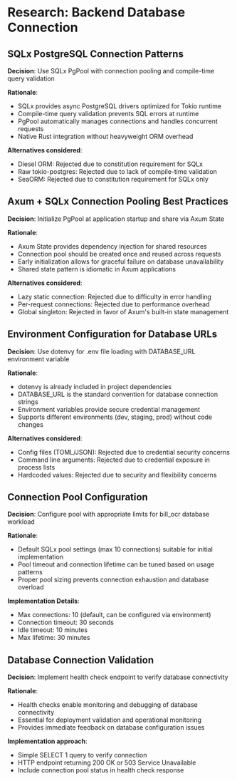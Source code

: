 # Research: Backend Database Connection

## SQLx PostgreSQL Connection Patterns

**Decision**: Use SQLx PgPool with connection pooling and compile-time query validation

**Rationale**:
- SQLx provides async PostgreSQL drivers optimized for Tokio runtime
- Compile-time query validation prevents SQL errors at runtime
- PgPool automatically manages connections and handles concurrent requests
- Native Rust integration without heavyweight ORM overhead

**Alternatives considered**:
- Diesel ORM: Rejected due to constitution requirement for SQLx
- Raw tokio-postgres: Rejected due to lack of compile-time validation
- SeaORM: Rejected due to constitution requirement for SQLx only

## Axum + SQLx Connection Pooling Best Practices

**Decision**: Initialize PgPool at application startup and share via Axum State

**Rationale**:
- Axum State provides dependency injection for shared resources
- Connection pool should be created once and reused across requests
- Early initialization allows for graceful failure on database unavailability
- Shared state pattern is idiomatic in Axum applications

**Alternatives considered**:
- Lazy static connection: Rejected due to difficulty in error handling
- Per-request connections: Rejected due to performance overhead
- Global singleton: Rejected in favor of Axum's built-in state management

## Environment Configuration for Database URLs

**Decision**: Use dotenvy for .env file loading with DATABASE_URL environment variable

**Rationale**:
- dotenvy is already included in project dependencies
- DATABASE_URL is the standard convention for database connection strings
- Environment variables provide secure credential management
- Supports different environments (dev, staging, prod) without code changes

**Alternatives considered**:
- Config files (TOML/JSON): Rejected due to credential security concerns
- Command line arguments: Rejected due to credential exposure in process lists
- Hardcoded values: Rejected due to security and flexibility concerns

## Connection Pool Configuration

**Decision**: Configure pool with appropriate limits for bill_ocr database workload

**Rationale**:
- Default SQLx pool settings (max 10 connections) suitable for initial implementation
- Pool timeout and connection lifetime can be tuned based on usage patterns
- Proper pool sizing prevents connection exhaustion and database overload

**Implementation Details**:
- Max connections: 10 (default, can be configured via environment)
- Connection timeout: 30 seconds
- Idle timeout: 10 minutes
- Max lifetime: 30 minutes

## Database Connection Validation

**Decision**: Implement health check endpoint to verify database connectivity

**Rationale**:
- Health checks enable monitoring and debugging of database connectivity
- Essential for deployment validation and operational monitoring
- Provides immediate feedback on database configuration issues

**Implementation approach**:
- Simple SELECT 1 query to verify connection
- HTTP endpoint returning 200 OK or 503 Service Unavailable
- Include connection pool status in health check response